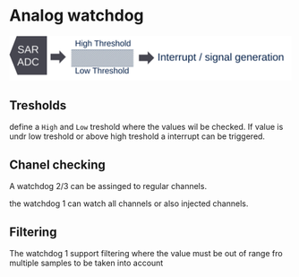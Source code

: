 # Analog watchdog

![alt text](./img/analog_watchdog.svg)

## Tresholds

define a `High` and `Low` treshold where the values wil be checked. 
If value is undr low treshold or above high treshold a interrupt can be triggered. 

## Chanel checking

A watchdog 2/3 can be assinged to regular channels. 

the watchdog 1 can watch all channels or also injected channels. 

## Filtering

The watchdog 1 support filtering where the value must be out of range fro multiple samples to be taken into account 

